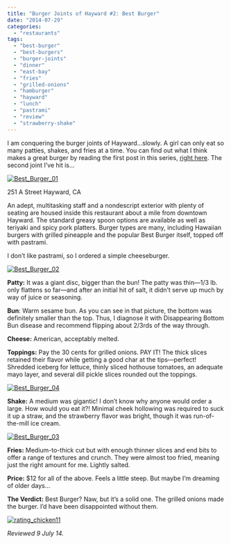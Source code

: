 ```yaml
---
title: "Burger Joints of Hayward #2: Best Burger"
date: "2014-07-29"
categories: 
  - "restaurants"
tags: 
  - "best-burger"
  - "best-burgers"
  - "burger-joints"
  - "dinner"
  - "east-bay"
  - "fries"
  - "grilled-onions"
  - "hamburger"
  - "hayward"
  - "lunch"
  - "pastrami"
  - "review"
  - "strawberry-shake"
---
```


I am conquering the burger joints of Hayward…slowly. A girl can only eat so many patties, shakes, and fries at a time. You can find out what I think makes a great burger by reading the first post in this series, [right here](http://www.thegourmez.com/?p=8435). The second joint I’ve hit is…

[![Best_Burger_01](http://s3.amazonaws.com/thegourmez-wpmedia/2014/07/Best_Burger_01-500x392.jpg)](http://www.thegourmez.com/2014/07/burger-joints-of-hayward-2-best-burger/best_burger_01/)

251 A Street
Hayward, CA

An adept, multitasking staff and a nondescript exterior with plenty of seating are housed inside this restaurant about a mile from downtown Hayward. The standard greasy spoon options are available as well as teriyaki and spicy pork platters. Burger types are many, including Hawaiian burgers with grilled pineapple and the popular Best Burger itself, topped off with pastrami.

I don’t like pastrami, so I ordered a simple cheeseburger.

[![Best_Burger_02](http://s3.amazonaws.com/thegourmez-wpmedia/2014/07/Best_Burger_02-500x332.jpg)](http://www.thegourmez.com/2014/07/burger-joints-of-hayward-2-best-burger/best_burger_02/)

**Patty:** It was a giant disc, bigger than the bun! The patty was thin—1/3 lb. only flattens so far—and after an initial hit of salt, it didn’t serve up much by way of juice or seasoning.

**Bun**: Warm sesame bun. As you can see in that picture, the bottom was definitely smaller than the top. Thus, I diagnose it with Disappearing Bottom Bun disease and recommend flipping about 2/3rds of the way through.

**Cheese:** American, acceptably melted.

**Toppings:** Pay the 30 cents for grilled onions. PAY IT! The thick slices retained their flavor while getting a good char at the tips—perfect! Shredded iceberg for lettuce, thinly sliced hothouse tomatoes, an adequate mayo layer, and several dill pickle slices rounded out the toppings.

[![Best_Burger_04](http://s3.amazonaws.com/thegourmez-wpmedia/2014/07/Best_Burger_04-332x500.jpg)](http://www.thegourmez.com/2014/07/burger-joints-of-hayward-2-best-burger/best_burger_04/)

**Shake:** A medium was gigantic! I don’t know why anyone would order a large. How would you eat it?! Minimal cheek hollowing was required to suck it up a straw, and the strawberry flavor was bright, though it was run-of-the-mill ice cream.

[![Best_Burger_03](http://s3.amazonaws.com/thegourmez-wpmedia/2014/07/Best_Burger_03-332x500.jpg)](http://www.thegourmez.com/2014/07/burger-joints-of-hayward-2-best-burger/best_burger_03/)

**Fries:** Medium-to-thick cut but with enough thinner slices and end bits to offer a range of textures and crunch. They were almost too fried, meaning just the right amount for me. Lightly salted.

**Price:** $12 for all of the above. Feels a little steep. But maybe I’m dreaming of older days…

**The Verdict:** Best Burger? Naw, but it’s a solid one. The grilled onions made the burger. I’d have been disappointed without them.

[![rating_chicken11](http://s3.amazonaws.com/thegourmez-wpmedia/2009/02/rating_chicken11.gif)](http://www.thegourmez.com/2009/02/barten-guestier-private-selection-merlot-2006/rating_chicken11/)

_Reviewed 9 July 14._
